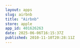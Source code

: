 ```yaml
---
layout: apps
slug: airbnb
title: "Airbnb"
store: apple
app_id: 401626263
date: 2025-06-06T16:15:37Z
published: 2010-11-10T20:28:11Z
---
```

